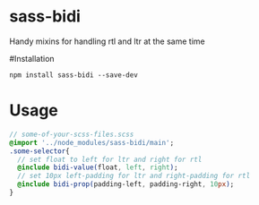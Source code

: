 # sass-bidi
Handy mixins for handling rtl and ltr at the same time

#Installation
```
npm install sass-bidi --save-dev
```
# Usage
```sass
// some-of-your-scss-files.scss
@import '../node_modules/sass-bidi/main';
.some-selector{
  // set float to left for ltr and right for rtl
  @include bidi-value(float, left, right);
  // set 10px left-padding for ltr and right-padding for rtl
  @include bidi-prop(padding-left, padding-right, 10px);
}
```